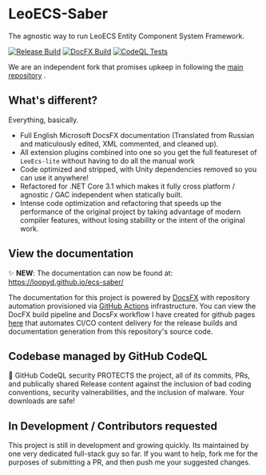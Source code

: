 # LeoECS-Saber

The agnostic way to run LeoECS Entity Component System Framework.

[![Release Build](https://github.com/loopyd/ecs-saber/actions/workflows/onpush_master.yml/badge.svg?branch=master)](https://github.com/loopyd/ecs-saber/actions/workflows/onpush_master.yml) [![DocFX Build](https://github.com/loopyd/ecs-saber/actions/workflows/onpush_docfx.yml/badge.svg)](https://github.com/loopyd/ecs-saber/actions/workflows/onpush_docfx.yml) [![CodeQL Tests](https://github.com/loopyd/ecs-saber/actions/workflows/onpush_runql.yml/badge.svg)](https://github.com/loopyd/ecs-saber/actions/workflows/onpush_runql.yml)

We are an independent fork that promises upkeep in following the [main repository](https://github.com/Leopotam/ecs) .

## What's different?

Everything, basically.

- Full English Microsoft DocsFX documentation (Translated from Russian and maticulously edited, XML commented, and cleaned up).
- All extension plugins combined into one so you get the full featureset of ``LeoEcs-lite`` without having to do all the manual work
- Code optimized and stripped, with Unity dependencies removed so you can use it anywhere!
- Refactored for .NET Core 3.1 which makes it fully cross platform / agnostic / GAC independent when statically built.
- Intense code optimization and refactoring that speeds up the performance of the original project by taking advantage of modern compiler features, without losing stability or the intent of the original work.

## View the documentation

✨ **NEW**: The documentation can now be found at:  https://loopyd.github.io/ecs-saber/

The documentation for this project is powered by [DocsFX](https://dotnet.github.io/docfx/) with repository automation provisioned via [GitHub Actions](https://docs.github.com/en/actions) infrastructure.  You can view the DocFX build pipeline and DocsFx workflow I have created for github pages [here](https://github.com/loopyd/ecs-saber/tree/master/.github/workflows) that automates CI/CO content delivery for the release builds and documentation generation from this repository's source code.

## Codebase managed by GitHub CodeQL

🔐 GitHub CodeQL security PROTECTS the project, all of its commits, PRs, and publically shared Release content against the inclusion of bad coding conventions, security valnerabilities, and the inclusion of malware.  Your downloads are safe!

## In Development / Contributors requested

This project is still in development and growing quickly.  Its maintained by one very dedicated full-stack guy so far.  If you want to help, fork me for the purposes of submitting a PR, and then push me your suggested changes.
